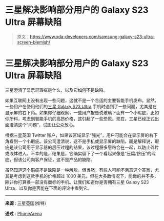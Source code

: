 # 三星解决影响部分用户的 Galaxy S23 Ultra 屏幕缺陷

> 原文：<https://www.xda-developers.com/samsung-galaxy-s23-ultra-screen-blemish/>

# 三星解决影响部分用户的 Galaxy S23 Ultra 屏幕缺陷

三星澄清了显示屏瑕疵是什么，以及它如何不是缺陷。

如果互联网上没有出现一些问题，这就不是一个合适的主要智能手机发布。显然，一些用户在使用他们的[三星 Galaxy S23 Ultra](https://www.xda-developers.com/samsung-galaxy-s23-ultra-review/) 手机时遇到了一些问题，尤其是在显示屏的右下角。如果你仔细观察，一些用户报告说玻璃下面有一个小瑕疵，正如你所料，考虑到智能手机的高昂价格，这引起了一些恐慌。现在，三星已经正式出面澄清这个“问题”，试图让公众放心。

根据三星英国 Twitter 账户，如果该区域显示“强光”，用户可能会在显示屏的右下角看到一个小瑕疵。该公司澄清说，这不是手机或显示屏的缺陷，而是解释说，瑕疵是该公司用于显示器的层压过程的结果，该过程将多层粘合在一起，以防止碎片或液体进入。不幸的是，结果是，它确实留下了一个看起来像是“压扁/挤压”的瑕疵，但该公司向客户保证，这不是产品的缺陷。

虽然知道这个瑕疵不是缺陷是一种解脱，但当然，有些人可能不满意这个答案，尤其是考虑到这款手机的价格超过 1000 美元。但在大多数情况下，能做的并不多，除非你打算换一部没有商标的手机。让我们知道你是否拥有三星 Galaxy S23 Ultra，以及你是否能在下面的评论中看到它。

* * *

**来源** : [三星英国](https://twitter.com/SamsungUK/status/1626237832955301888)(推特)

**通过** : [PhoneArena](https://www.phonearena.com/news/Samsung-responds-to-mounting-complaints-about-Galaxy-S23-Ultra-screen-defect_id145718)
